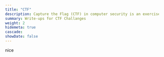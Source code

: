 ```yaml
---
title: "CTF"
description: Capture the Flag (CTF) in computer security is an exercise in which participants attempt to find text strings, called "flags", which are secretly hidden in purposefully-vulnerable programs or websites.
summary: Write-ups for CTF Challanges
weight: 2
hidemeta: true
cascade:   
showDate: false
---
```

nice